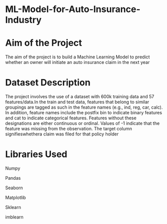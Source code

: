 # ML-Model-for-Auto-Insurance-Industry

# Aim of the Project
The  aim  of  the  project  is  to build  a  Machine  Learning Model to predict whether an owner will initiate an auto insurance claim in the next year

# Dataset Description
The  project  involves  the use  of  a  dataset  with  600k  training  data  and  57  features/data.In  the train and test data, features that belong to similar groupings are tagged as such in the feature names  (e.g.,  ind,  reg,  car,  calc).  In  addition,  feature  names  include  the  postfix  bin  to indicate binary  features  and  cat  to  indicate  categorical  features.  Features  without  these  designations are  either  continuous  or  ordinal.  Values  of -1  indicate  that  the  feature  was  missing  from  the observation. The target column signifieswhethera claim was filed for that policy holder

# Libraries Used

Numpy

Pandas

Seaborn

Matplotlib

Sklearn

imblearn

